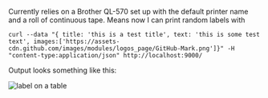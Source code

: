 Currently relies on a Brother QL-570 set up with the default printer name and a roll of continuous tape. Means now I can print random labels with 

```
curl --data "{ title: 'this is a test title', text: 'this is some test text', images:['https://assets-cdn.github.com/images/modules/logos_page/GitHub-Mark.png']}" -H "content-type:application/json" http://localhost:9000/
```

Output looks something like this:

![label on a table](http://i.imgur.com/FHYf5uQl.jpg)
